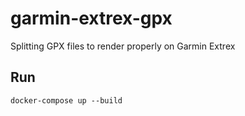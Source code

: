 # garmin-extrex-gpx

Splitting GPX files to render properly on Garmin Extrex

## Run

```
docker-compose up --build
```